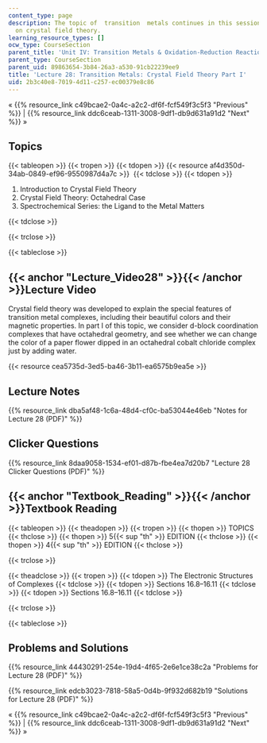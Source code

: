 ```yaml
---
content_type: page
description: The topic of  transition  metals continues in this session, with a focus
  on crystal field theory.
learning_resource_types: []
ocw_type: CourseSection
parent_title: 'Unit IV: Transition Metals & Oxidation-Reduction Reactions'
parent_type: CourseSection
parent_uid: 89863654-3b84-26a3-a530-91cb22239ee9
title: 'Lecture 28: Transition Metals: Crystal Field Theory Part I'
uid: 2b3c40e8-7019-4d11-c257-ec00379e8c86
---
```


« {{% resource_link c49bcae2-0a4c-a2c2-df6f-fcf549f3c5f3 "Previous" %}} | {{% resource_link ddc6ceab-1311-3008-9df1-db9d631a91d2 "Next" %}} »

Topics
------

{{< tableopen >}}
{{< tropen >}}
{{< tdopen >}}
{{< resource af4d350d-34ab-0849-ef96-9550987d4a7c >}} 
{{< tdclose >}}
{{< tdopen >}}


1.  Introduction to Crystal Field Theory
2.  Crystal Field Theory: Octahedral Case
3.  Spectrochemical Series: the Ligand to the Metal Matters


{{< tdclose >}}

{{< trclose >}}

{{< tableclose >}}

{{< anchor "Lecture_Video28" >}}{{< /anchor >}}Lecture Video
------------------------------------------------------------

Crystal field theory was developed to explain the special features of transition metal complexes, including their beautiful colors and their magnetic properties. In part I of this topic, we consider d-block coordination complexes that have octahedral geometry, and see whether we can change the color of a paper flower dipped in an octahedral cobalt chloride complex just by adding water.

{{< resource cea5735d-3ed5-ba46-3b11-ea6575b9ea5e >}}

Lecture Notes
-------------

{{% resource_link dba5af48-1c6a-48d4-cf0c-ba53044e46eb "Notes for Lecture 28 (PDF)" %}}

Clicker Questions
-----------------

{{% resource_link 8daa9058-1534-ef01-d87b-fbe4ea7d20b7 "Lecture 28 Clicker Questions (PDF)" %}}

{{< anchor "Textbook_Reading" >}}{{< /anchor >}}Textbook Reading
----------------------------------------------------------------

{{< tableopen >}}
{{< theadopen >}}
{{< tropen >}}
{{< thopen >}}
TOPICS
{{< thclose >}}
{{< thopen >}}
5{{< sup "th" >}} EDITION
{{< thclose >}}
{{< thopen >}}
4{{< sup "th" >}} EDITION
{{< thclose >}}

{{< trclose >}}

{{< theadclose >}}
{{< tropen >}}
{{< tdopen >}}
The Electronic Structures of Complexes
{{< tdclose >}}
{{< tdopen >}}
Sections 16.8–16.11
{{< tdclose >}}
{{< tdopen >}}
Sections 16.8–16.11
{{< tdclose >}}

{{< trclose >}}

{{< tableclose >}}

Problems and Solutions
----------------------

{{% resource_link 44430291-254e-19d4-4f65-2e6e1ce38c2a "Problems for Lecture 28 (PDF)" %}}

{{% resource_link edcb3023-7818-58a5-0d4b-9f932d682b19 "Solutions for Lecture 28 (PDF)" %}}

« {{% resource_link c49bcae2-0a4c-a2c2-df6f-fcf549f3c5f3 "Previous" %}} | {{% resource_link ddc6ceab-1311-3008-9df1-db9d631a91d2 "Next" %}} »
